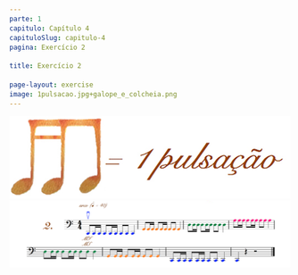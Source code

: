 ```yaml
---
parte: 1
capitulo: Capítulo 4
capituloSlug: capitulo-4
pagina: Exercício 2

title: Exercício 2

page-layout: exercise
image: 1pulsacao.jpg+galope_e_colcheia.png
---
```



<img src="/assets/graphics/content/4_1_2_1.jpg"/>

<img src="/assets/graphics/content/4_1_2_2.png"/>